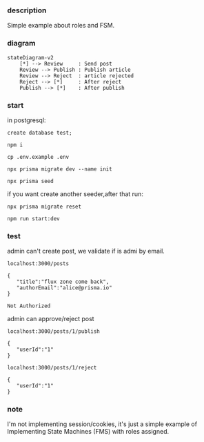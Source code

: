 ### description

Simple example about roles and FSM.

### diagram

```mermaid
stateDiagram-v2
    [*] --> Review     : Send post
    Review --> Publish : Publish article
    Review --> Reject  : article rejected
    Reject --> [*]     : After reject
    Publish --> [*]    : After publish
```
### start 

in postgresql:

`create database test;`

`npm i`

`cp .env.example .env`

`npx prisma migrate dev --name init`

`npx prisma seed`

if you want create another seeder,after that run:

`npx prisma migrate reset`

`npm run start:dev`

### test
admin can't create post, we validate if is admi by email.

`localhost:3000/posts`

```
{
   "title":"flux zone come back",
   "authorEmail":"alice@prisma.io"
}
```
`Not Authorized`

admin can approve/reject post

`localhost:3000/posts/1/publish`

```
{
   "userId":"1"
}
```

`localhost:3000/posts/1/reject`

```
{
   "userId":"1"
}
```

### note

I'm not implementing session/cookies, it's just a simple example of Implementing State Machines (FMS) with roles assigned.
